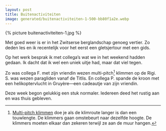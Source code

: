 ```yaml
---
layout: post
title: Buitenactiviteiten
image: generated/buitenactiviteiten-1-500-bb80f1a2e.webp
---
```


{% picture buitenactiviteiten-1.jpg %}

Met goed weer is er in het Zwitserse berglandschap genoeg vertier. Zo deden Ies en ik recentelijk voor het eerst een gletsjertour met een gids.

Op het werk besprak ik met collega’s wat we in het weekend hadden gedaan. Ik dacht dat ik wel een uniek uitje had, maar dat viel tegen.

Zo was collega F. met zijn vriendin wezen multi-pitch[^1] klimmen op de Rigi. S. was wezen paragliden vanaf de Titlis. En collega P. spande de kroon met een helikoptervlucht in Gruyère—een cadeautje van zijn vriendin.

Deze week begon gelukkig een stuk normaler. Iedereen deed het rustig aan en was thuis gebleven.

[^1]: [Multi-pitch klimmen](https://en.m.wikipedia.org/wiki/Multi-pitch_climbing) doe je als de klimroute langer is dan een touwlengte. De klimmers gaan omstebeurt naar dezelfde hoogte. De klimmers moeten elkaar dan zekeren terwijl ze aan de muur hangen.
